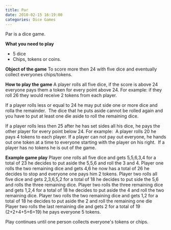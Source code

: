 ```yaml
---
title: Par
date: 2010-02-15 16:19:00
categories: Dice Games
---
```

Par is a dice game.

<strong>What you need to play</strong>
<ul>
	<li>5 dice</li>
	<li>Chips, tokens or coins.</li>
</ul>
<strong>Object of the game</strong>
To score more then 24 with five dice and eventually collect everyones chips/tokens.

<strong>How to play the game</strong>
A player rolls all five dice, if the score is above 24 everyone pays them a token for every point above 24.
For example: if they roll 26 they would receive 2 tokens from each player.

If a player rolls less or equal to 24 he may put side one or more dice and rolla the remainder.  The dice that he puts aside cannot be rolled again and you have to put at least one die aside to roll the remaining dice.

If a player rolls less then 25 after he has set sides all his dice, he pays the other player for every point below 24.
For example:  A player rolls 20 he pays 4 tokens to each player.
If a player can not pay out everyone, he hands out one token at a time to everyone starting with the player on his right.  If a player has no tokens he is out of the game.

<strong>Example game play</strong>
Player one rolls all five dice and gets 5,5,6,3,4 for a total of 23 he decides to put aside the 5,5,6 and roll the 3 and 4.
Player one rolls the two remaining dice and gets 4,6 he now has a total of 26 he decides to stop and everyone one pays him 2 tokens.
Player two rolls all five dice and gets 2,3,6,5,2 for a total of 18 he decides to put side the 5,6 and rolls the three remaining dice.
Player two rolls the three remaining dice and gets 1,2,4 for a total of 18 he decides to put aside the 4 and roll the two remaining dice.
Player two rolls the two remaining dice and gets 1,2 for a total of 18 he decides to put aside the 2 and roll the remaining one die
Player two rolls the last remaining die and gets 2 for a total of 19 (2+2+4+5+6=19) he pays everyone 5 tokens.

Play continues until one person collects everyone's tokens or chips.

